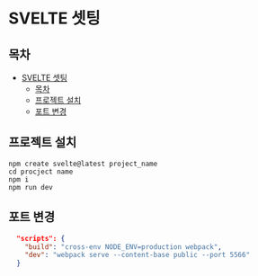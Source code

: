 # SVELTE 셋팅

## 목차

- [SVELTE 셋팅](#svelte-셋팅)
  - [목차](#목차)
  - [프로젝트 설치](#프로젝트-설치)
  - [포트 변경](#포트-변경)

## 프로젝트 설치

```
npm create svelte@latest project_name
cd procject name
npm i
npm run dev
```

## 포트 변경

```json
  "scripts": {
    "build": "cross-env NODE_ENV=production webpack",
    "dev": "webpack serve --content-base public --port 5566"
  }
```

